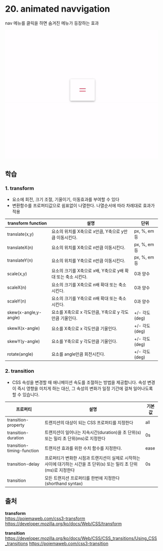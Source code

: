 # 20. animated navvigation

nav 메뉴를 클릭을 하면 숨겨진 메뉴가 등장하는 효과 

<img src="./20. animated navvigation.gif">

## 학습
### 1. transform
- 요소에 회전, 크기 조절, 기울이기, 이동효과를 부여할 수 있다
- 변환함수를 프로퍼티값으로 쉼표없이 나열한다. 나열순서에 따라 차례대로 효과가 적용

transform function |	설명	| 단위
---|---|---
translate(x,y)|요소의 위치를 X축으로 x만큼, Y축으로 y만큼 이동시킨다.|	px, %, em 등
translateX(n)	|요소의 위치를 X축으로 n만큼 이동시킨다.|px, %, em 등
translateY(n)|요소의 위치를 Y축으로 n만큼 이동시킨다.|px, %, em 등
scale(x,y)|요소의 크기를 X축으로 x배, Y축으로 y배 확대 또는 축소 시킨다.	|0과 양수
scaleX(n)|요소의 크기를 X축으로 n배 확대 또는 축소 시킨다.	|0과 양수
scaleY(n)|요소의 크기를 Y축으로 n배 확대 또는 축소 시킨다.	|0과 양수
skew(x-angle,y-angle)|요소를 X축으로 x 각도만큼, Y축으로 y 각도만큼 기울인다.	|+/- 각도(deg)
skewX(x-angle)|요소를 X축으로 x 각도만큼 기울인다.|+/- 각도(deg)
skewY(y-angle)|요소를 Y축으로 y 각도만큼 기울인다.|+/- 각도(deg)
rotate(angle)|요소를 angle만큼 회전시킨다.|+/- 각도(deg)

### 2. transition
- CSS 속성을 변경할 때 애니메이션 속도를 조절하는 방법을 제공합니다. 속성 변경이 즉시 영향을 미치게 하는 대신, 그 속성의 변화가 일정 기간에 걸쳐 일어나도록 할 수 있습니다.

프로퍼티|설명|기본값
---|---|---|
transition-property|트랜지션의 대상이 되는 CSS 프로퍼티를 지정한다	|all
transition-duration|트랜지션이 일어나는 지속시간(duration)을 초 단위(s) 또는 밀리 초 단위(ms)로 지정한다|0s
transition-timing-function|트랜지션 효과를 위한 수치 함수를 지정한다.	|ease
transition-delay|프로퍼티가 변화한 시점과 트랜지션이 실제로 시작하는 사이에 대기하는 시간을 초 단위(s) 또는 밀리 초 단위(ms)로 지정한다|0s
transition|모든 트랜지션 프로퍼티를 한번에 지정한다 (shorthand syntax)	 

## 출처 
**transform**     
https://poiemaweb.com/css3-transform    
https://developer.mozilla.org/ko/docs/Web/CSS/transform     

**transition**    
https://developer.mozilla.org/ko/docs/Web/CSS/CSS_transitions/Using_CSS_transitions
https://poiemaweb.com/css3-transition
